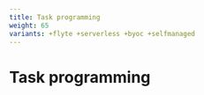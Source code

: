 ```yaml
---
title: Task programming
weight: 65
variants: +flyte +serverless +byoc +selfmanaged
---
```


# Task programming
